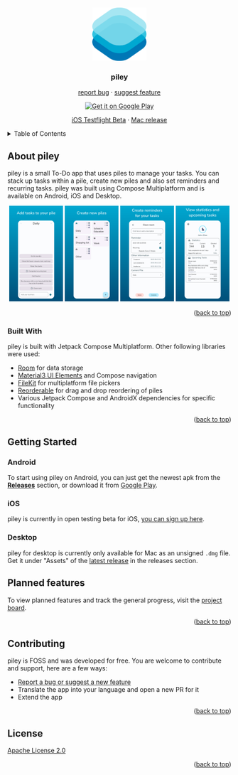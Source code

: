 <a name="readme-top"></a>
<!-- READme template from: https://github.com/othneildrew/Best-README-Template
 MIT License Copyright (c) 2021 Othneil Drew -->


<br />
<div align="center">
  <a href="https://github.com/justdeko/piley">
    <img src="docs/assets/piley-logo.png" alt="Logo" height="120">
  </a>

<h3 align="center">piley</h3>

  <p align="center">
    <a href="https://github.com/justdeko/piley/issues">report bug</a>
    ·
    <a href="https://github.com/justdeko/piley/issues">suggest feature</a>
  </p>
<a href='https://play.google.com/store/apps/details?id=com.dk.piley'><img alt='Get it on Google Play' src='https://play.google.com/intl/en_us/badges/static/images/badges/en_badge_web_generic.png' width="250"/></a>
<p align="center">
    <a href="https://testflight.apple.com/join/zVQVUXFb">iOS Testflight Beta</a>
    ·
    <a href="https://github.com/justdeko/piley/releases">Mac release</a>
  </p>
</div>


<!-- TABLE OF CONTENTS -->
<details>
  <summary>Table of Contents</summary>
  <ol>
    <li>
      <a href="#about-piley">About piley</a>
      <ul>
        <li><a href="#tools-used">Tools used</a></li>
      </ul>
    </li>
    <li>
      <a href="#getting-started">Getting Started</a>
    </li>
    <li><a href="#contributing">Contributing</a></li>
    <li><a href="#license">License</a></li>
  </ol>
</details>

## About piley

piley is a small To-Do app that uses piles to manage your tasks. You can stack up tasks within a
pile, create new piles and also set reminders and recurring tasks. piley was built using Compose Multiplatform and is available on Android, iOS and Desktop. 

<div align="center">
  <p>
    <img src="docs/content/image/screenshot-pile.png" width="24%" />
    <img src="docs/content/image/screenshot-pile-overview.png" width="24%" />
    <img src="docs/content/image/screenshot-recurring-tasks.png" width="24%" /> 
    <img src="docs/content/image/screenshot-profile.png" width="24%" />
  </p>
</div>

<p align="right">(<a href="#readme-top">back to top</a>)</p>

### Built With

piley is built with Jetpack Compose Multiplatform. Other following libraries were used:

* [Room](https://developer.android.com/training/data-storage/room) for data storage
* [Material3 UI Elements](https://developer.android.com/jetpack/androidx/releases/compose-material3)
  and Compose navigation
* [FileKit](https://github.com/vinceglb/FileKit) for multiplatform file pickers
* [Reorderable](https://github.com/Calvin-LL/Reorderable) for drag and drop reordering of piles
* Various Jetpack Compose and AndroidX dependencies for specific functionality

<p align="right">(<a href="#readme-top">back to top</a>)</p>

## Getting Started

### Android

To start using piley on Android, you can just get the newest apk from the
**[Releases](https://github.com/justdeko/piley/releases)** section, or download it from [Google
Play](https://play.google.com/store/apps/details?id=com.dk.piley).

### iOS

piley is currently in open testing beta for iOS, [you can sign up here](https://testflight.apple.com/join/zVQVUXFb).

### Desktop

piley for desktop is currently only available for Mac as an unsigned `.dmg` file. Get it under "Assets" of the [latest release](https://github.com/justdeko/piley/releases) in the releases section.

## Planned features

To view planned features and track the general progress, visit
the [project board](https://github.com/users/justdeko/projects/1).

<p align="right">(<a href="#readme-top">back to top</a>)</p>

## Contributing

piley is FOSS and was developed for free. You are welcome to contribute and support, here are a few
ways:

* [Report a bug or suggest a new feature](https://github.com/justdeko/piley/issues)
* Translate the app into your language and open a new PR for it
* Extend the app

<p align="right">(<a href="#readme-top">back to top</a>)</p>

## License

[Apache License 2.0](https://github.com/justdeko/piley/blob/main/LICENSE)

<p align="right">(<a href="#readme-top">back to top</a>)</p>
